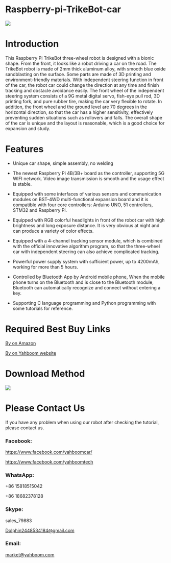 # Raspberry-pi-TrikeBot-car
![](http://m.qpic.cn/psb?/V12aIGgQ3D78BF/CG1p1QtQqM0Uk0enq9GCX.bRRP3*VoMrmMKfG.Qxpe0!/b/dIMAAAAAAAAA&bo=IAMgAwAAAAARBzA!&rf=viewer_4)
# Introduction
This Raspberry Pi TrikeBot three-wheel robot is designed with a bionic shape. From the front, it looks like a robot driving a car on the road. The TrikeBot robot is made of 2mm thick aluminum alloy, with smooth blue oxide sandblasting on the surface. Some parts are made of 3D printing and environment-friendly materials. With independent steering function in front of the car, the robot car could change the direction at any time and finish tracking and obstacle avoidance easily. The front wheel of the independent steering system consists of a 9G metal digital servo, fish-eye pull rod, 3D printing fork, and pure rubber tire, making the car very flexible to rotate. In addition, the front wheel and the ground level are 70 degrees in the horizontal direction, so that the car has a higher sensitivity, effectively preventing sudden situations such as rollovers and falls. The overall shape of the car is unique and the layout is reasonable, which is a good choice for expansion and study.
# Features
* Unique car shape, simple assembly, no welding

* The newest Raspberry Pi 4B/3B+ board as the controller, supporting 5G WIFI network. Video image transmission is smooth and the usage effect is stable.

* Equipped with some interfaces of various sensors and communication modules on BST-4WD multi-functional expansion board and it is compatible with four core controllers: Arduino UNO, 51 controllers, STM32 and Raspberry Pi.

* Equipped with RGB colorful headlights in front of the robot car with high brightness and long exposure distance. It is very obvious at night and can produce a variety of color effects.

* Equipped with a 4-channel tracking sensor module, which is combined with the official innovative algorithm program, so that the three-wheel car with independent steering can also achieve complicated tracking.

* Powerful power supply system with sufficient power, up to 4200mAh, working for more than 5 hours.

* Controlled by Bluetooth App by Android mobile phone, When the mobile phone turns on the Bluetooth and is close to the Bluetooth module, Bluetooth can automatically recognize and connect without entering a key.

* Supporting C language programming and Python programming with some tutorials for reference.
# Required Best Buy Links
[By on Amazon](https://www.amazon.com/Yahboom-Raspberry-Programmable-Electronic-Tutorial%EF%BC%88without/dp/B07G75NDKX/ref=sr_1_41?m=A1N1A77RUX51FT&marketplaceID=ATVPDKIKX0DER&qid=1567505421&s=merchant-items&sr=1-41)

[By on Yahboom website](https://category.yahboom.net/collections/rp-smart-robot/products/trikebot)

# Download Method
![](http://r.photo.store.qq.com/psb?/V12aIGgQ3D78BF/6NbFlbbjju4asMn6rUaXuYuVnQvQDL.1vx9pPOt0uYM!/r/dL8AAAAAAAAA)
# Please Contact Us
If you have any problem when using our robot after checking the tutorial, please contact us.
### Facebook:
https://www.facebook.com/yahboomcar/

https://www.facebook.com/yahboomtech
### WhatsApp:
+86 15818515042

+86 18682378128
### Skype:
sales_79883

Dolphin2448534184@gmail.com
### Email:
market@yahboom.com

